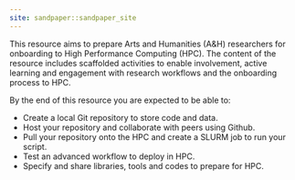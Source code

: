 ```yaml
---
site: sandpaper::sandpaper_site
---
```


This resource aims to prepare Arts and Humanities (A&H) researchers for onboarding to High Performance Computing (HPC). 
The content of the resource includes scaffolded activities to enable involvement, active learning and engagement with research workflows and the onboarding process to HPC. 

By the end of this resource you are expected to be able to: 

- Create a local Git repository to store code and data. 
- Host your repository and collaborate with peers using Github. 
- Pull your repository onto the HPC and create a SLURM job to run your script. 
- Test an advanced workflow to deploy in HPC.
- Specify and share libraries, tools and codes to prepare for HPC. 

